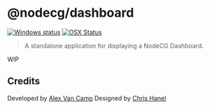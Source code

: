 # @nodecg/dashboard
[![Windows status](https://ci.appveyor.com/api/projects/status/jtvfi9yin53y4es1/branch/master?svg=true)](https://ci.appveyor.com/project/Lange/dashboard/branch/master)
[![OSX Status](https://travis-ci.org/nodecg/dashboard.svg?branch=master)](https://travis-ci.org/nodecg/dashboard)

> A standalone application for displaying a NodeCG Dashboard.

WIP

## Credits
Developed by [Alex Van Camp](https://twitter.com/vancamp)
Designed by [Chris Hanel](https://twitter.com/chrishanel)
